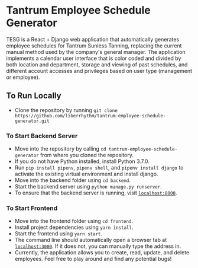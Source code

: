 # Tantrum Employee Schedule Generator

TESG is a React + Django web application that automatically generates employee schedules for Tantrum Sunless Tanning, replacing the current manual method used by the company's general manager. The application implements a calendar user interface that is color coded and divided by both location and department, storage and viewing of past schedules, and different account accesses and privileges based on user type (management or employee).

## To Run Locally
  * Clone the repository by running `git clone https://github.com/liberrhythm/tantrum-employee-schedule-generator.git`

### To Start Backend Server
  * Move into the repository by calling `cd tantrum-employee-schedule-generator` from where you cloned the repository.
  * If you do not have Python installed, install Python 3.7.0.
  * Run `pip install pipenv`, `pipenv shell`, and `pipenv install django` to activate the existing virtual environment and install django.
  * Move into the backend folder using `cd backend`.
  * Start the backend server using `python manage.py runserver`.
  * To ensure that the backend server is running, visit [`localhost:8000`](http://localhost:8000).

### To Start Frontend
  * Move into the frontend folder using `cd frontend`.
  * Install project dependencies using `yarn install`.
  * Start the frontend using `yarn start`.
  * The command line should automatically open a browser tab at [`localhost:3000`](http://localhost:3000). If it does not, you can manually type the address in.
  * Currently, the application allows you to create, read, update, and delete employees. Feel free to play around and find any potential bugs!
